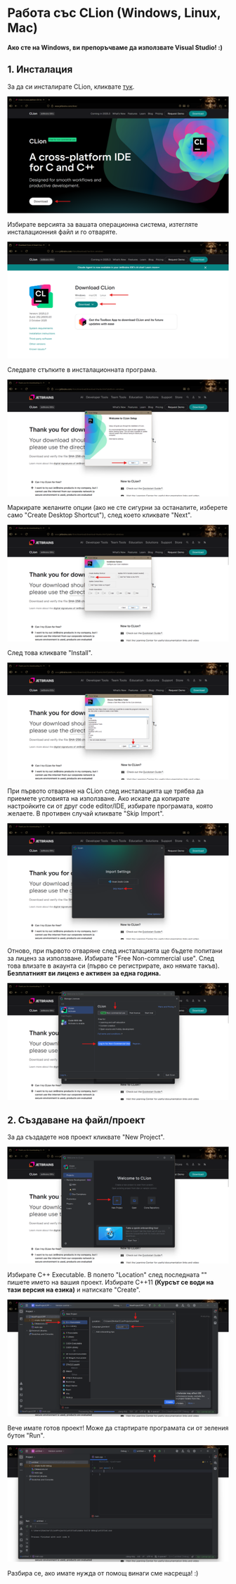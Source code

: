 # Работа със CLion (Windows, Linux, Mac)
**Ако сте на Windows, ви препоръчваме да използвате Visual Studio! :)**
## 1. Инсталация

За да си инсталирате CLion, кликвате [тук](https://www.jetbrains.com/clion/).

![](images/image.png)

Избирате версията за вашата операционна система, изтегляте инсталационния файл и го отваряте.

![](images/image-1.png)

Следвате стъпките в инсталационната програма.

![](images/image-2.png)

Маркирате желаните опции (ако не сте сигурни за останалите, изберете само "Create Desktop Shortcut"), след което кликвате "Next".

![](images/image-3.png)

След това кликвате "Install".

![](images/image-4.png)

При първото отваряне на CLion след инсталацията ще трябва да приемете условията на използване. Ако искате да копирате настройките си от друг code editor/IDE, избирате програмата, която желаете. В противен случай кликвате "Skip Import".

![](images/image-5.png)

Отново, при първото отваряне след инсталацията ще бъдете попитани за лиценз за използване. Избирате "Free Non-commercial use". След това влизате в акаунта си (първо се регистрирате, ако нямате такъв). **Безплатният ви лиценз е активен за една година.**

![](images/image-6.png)

## 2. Създаване на файл/проект

За да създадете нов проект кликвате "New Project".

![](images/image-8.png)

Избирате C++ Executable. В полето "Location" след последната "\" пишете името на вашия проект. Избирате C++11 **(Курсът се води на тази версия на езика)** и натискате "Create".

![](images/image-10.png)

Вече имате готов проект! Може да стартирате програмата си от зеления бутон "Run".

![](images/image-11.png)

Разбира се, ако имате нужда от помощ винаги сме насреща! :)
